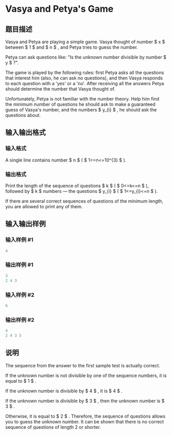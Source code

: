 # Vasya and Petya&#039;s Game

## 题目描述

Vasya and Petya are playing a simple game. Vasya thought of number $ x $ between $ 1 $ and $ n $ , and Petya tries to guess the number.

Petya can ask questions like: "Is the unknown number divisible by number $ y $ ?".

The game is played by the following rules: first Petya asks all the questions that interest him (also, he can ask no questions), and then Vasya responds to each question with a 'yes' or a 'no'. After receiving all the answers Petya should determine the number that Vasya thought of.

Unfortunately, Petya is not familiar with the number theory. Help him find the minimum number of questions he should ask to make a guaranteed guess of Vasya's number, and the numbers $ y_{i} $ , he should ask the questions about.

## 输入输出格式

### 输入格式

A single line contains number $ n $ ( $ 1<=n<=10^{3} $ ).

### 输出格式

Print the length of the sequence of questions $ k $ ( $ 0<=k<=n $ ), followed by $ k $ numbers — the questions $ y_{i} $ ( $ 1<=y_{i}<=n $ ).

If there are several correct sequences of questions of the minimum length, you are allowed to print any of them.

## 输入输出样例

### 输入样例 #1

```cpp
4

```
### 输出样例 #1

```cpp
3
2 4 3 

```
### 输入样例 #2

```cpp
6

```
### 输出样例 #2

```cpp
4
2 4 3 5 

```
## 说明

The sequence from the answer to the first sample test is actually correct.

If the unknown number is not divisible by one of the sequence numbers, it is equal to $ 1 $ .

If the unknown number is divisible by $ 4 $ , it is $ 4 $ .

If the unknown number is divisible by $ 3 $ , then the unknown number is $ 3 $ .

Otherwise, it is equal to $ 2 $ . Therefore, the sequence of questions allows you to guess the unknown number. It can be shown that there is no correct sequence of questions of length 2 or shorter.

